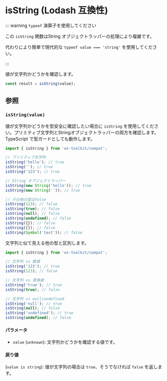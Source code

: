 # isString (Lodash 互換性)

::: warning `typeof` 演算子を使用してください

この `isString` 関数はString オブジェクトラッパーの処理により複雑です。

代わりにより簡単で現代的な `typeof value === 'string'` を使用してください。

:::

値が文字列かどうかを確認します。

```typescript
const result = isString(value);
```

## 参照

### `isString(value)`

値が文字列かどうかを型安全に確認したい場合に `isString` を使用してください。プリミティブ文字列とStringオブジェクトラッパーの両方を確認します。TypeScript で型ガードとしても動作します。

```typescript
import { isString } from 'es-toolkit/compat';

// プリミティブ文字列
isString('hello'); // true
isString(''); // true
isString('123'); // true

// String オブジェクトラッパー
isString(new String('hello')); // true
isString(new String('')); // true

// その他の型はfalse
isString(123); // false
isString(true); // false
isString(null); // false
isString(undefined); // false
isString({}); // false
isString([]); // false
isString(Symbol('test')); // false
```

文字列と似て見える他の型と区別します。

```typescript
import { isString } from 'es-toolkit/compat';

// 文字列 vs 数値
isString('123'); // true
isString(123); // false

// 文字列 vs 真偽値
isString('true'); // true
isString(true); // false

// 文字列 vs null/undefined
isString('null'); // true
isString(null); // false
isString('undefined'); // true
isString(undefined); // false
```

#### パラメータ

- `value` (`unknown`): 文字列かどうかを確認する値です。

#### 戻り値

(`value is string`): 値が文字列の場合は `true`、そうでなければ `false` を返します。
